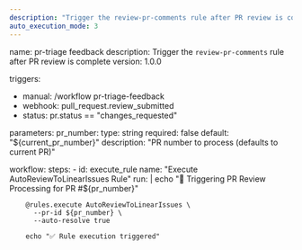 ```yaml
---
description: "Trigger the review-pr-comments rule after PR review is complete"
auto_execution_mode: 3
---
```


name: pr-triage feedback
description: Trigger the `review-pr-comments` rule after PR review is complete
version: 1.0.0

triggers:
  - manual: /workflow pr-triage-feedback
  - webhook: pull_request.review_submitted
  - status: pr.status == "changes_requested"

parameters:
  pr_number:
    type: string
    required: false
    default: "${current_pr_number}"
    description: "PR number to process (defaults to current PR)"

workflow:
  steps:
    - id: execute_rule
      name: "Execute AutoReviewToLinearIssues Rule"
      run: |
        echo "🚀 Triggering PR Review Processing for PR #${pr_number}"
        
        @rules.execute AutoReviewToLinearIssues \
          --pr-id ${pr_number} \
          --auto-resolve true
        
        echo "✅ Rule execution triggered"